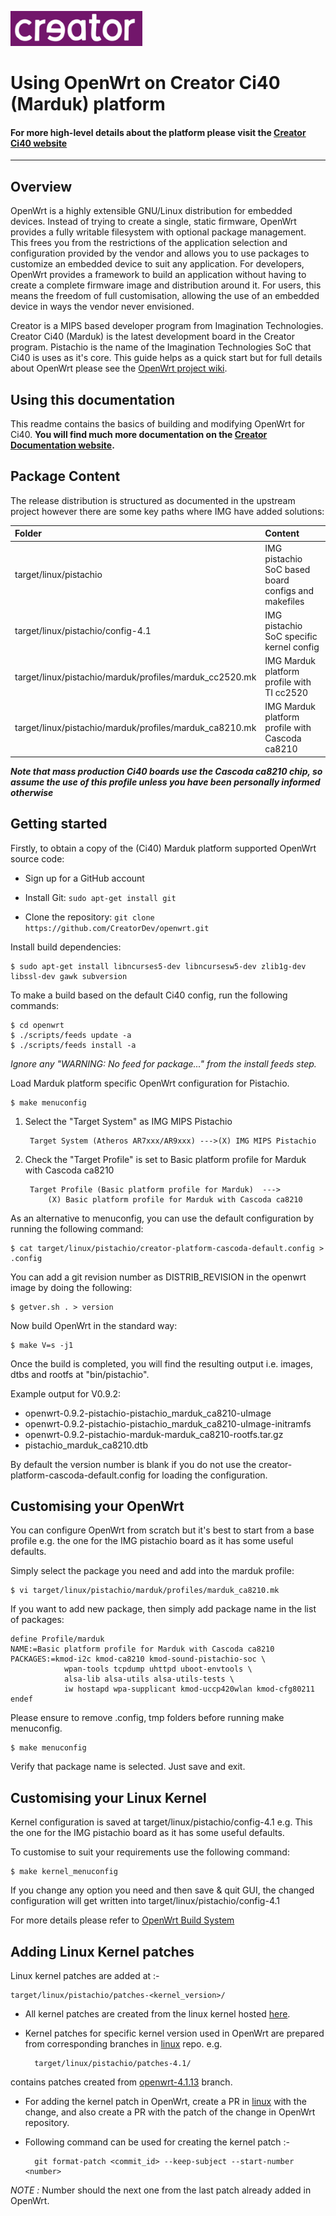 
![Creator logo](creatorlogo.png)

# Using OpenWrt on Creator Ci40 (Marduk) platform

#### For more high-level details about the platform please visit the [Creator Ci40 website](https://community.imgtec.com/platforms/creator-ci40/)
----

## Overview

OpenWrt is a highly extensible GNU/Linux distribution for embedded devices. Instead of trying to create a single, static firmware,
OpenWrt provides a fully writable filesystem with optional package management. This frees you from the restrictions of the application
 selection and configuration provided by the vendor and allows you to use packages to customize an embedded device to suit any application.
For developers, OpenWrt provides a framework to build an application without having to create a complete firmware image and distribution around it.
For users, this means the freedom of full customisation, allowing the use of an embedded device in ways the vendor never envisioned.

Creator is a MIPS based developer program from Imagination Technologies. Creator Ci40 (Marduk) is the latest development board in the Creator program. Pistachio is the name of the Imagination Technologies SoC that Ci40 is uses as it's core.
This guide helps as a quick start but for full details about OpenWrt please see the [OpenWrt project wiki](http://wiki.openwrt.org/doc/start).


## Using this documentation

This readme contains the basics of building and modifying OpenWrt for Ci40. **You will find much more documentation on the [Creator Documentation website](https://docs.creatordev.io/ci40/guides/developer-guide/).**

## Package Content

The release distribution is structured as documented in the upstream project however
there are some key paths where IMG have added solutions:

| Folder              				| Content                                              							|
| :----               				| :----                                                							|
| target/linux/pistachio			| IMG pistachio SoC based board configs and makefiles   						|
| target/linux/pistachio/config-4.1		| IMG pistachio SoC specific kernel config							        |
| target/linux/pistachio/marduk/profiles/marduk_cc2520.mk	| IMG Marduk platform profile with TI cc2520	|
| target/linux/pistachio/marduk/profiles/marduk_ca8210.mk	| IMG Marduk platform profile with Cascoda ca8210  |

***Note that mass production Ci40 boards use the Cascoda ca8210 chip, so assume the use of this profile unless you have been personally informed otherwise***

## Getting started

Firstly, to obtain a copy of the (Ci40) Marduk platform supported OpenWrt source code:

 * Sign up for a GitHub account

 * Install Git:  ```` sudo apt-get install git ````

 * Clone the repository: ```` git clone https://github.com/CreatorDev/openwrt.git ````

Install build dependencies:

    $ sudo apt-get install libncurses5-dev libncursesw5-dev zlib1g-dev libssl-dev gawk subversion

To make a build based on the default Ci40 config, run the following commands:

    $ cd openwrt
    $ ./scripts/feeds update -a
    $ ./scripts/feeds install -a

_Ignore any "WARNING: No feed for package..." from the install feeds step._

Load Marduk platform specific OpenWrt configuration for Pistachio.

    $ make menuconfig

1. Select the "Target System" as IMG MIPS Pistachio

        Target System (Atheros AR7xxx/AR9xxx) --->(X) IMG MIPS Pistachio

2. Check the "Target Profile" is set to Basic platform profile for Marduk with Cascoda ca8210

        Target Profile (Basic platform profile for Marduk)  --->
            (X) Basic platform profile for Marduk with Cascoda ca8210

As an alternative to menuconfig, you can use the default configuration by running the following command:

    $ cat target/linux/pistachio/creator-platform-cascoda-default.config > .config

You can add a git revision number as DISTRIB_REVISION in the openwrt image by doing the following:

    $ getver.sh . > version

Now build OpenWrt in the standard way:

    $ make V=s -j1

Once the build is completed, you will find the resulting output i.e. images, dtbs and rootfs at "bin/pistachio".

Example output for V0.9.2:

- openwrt-0.9.2-pistachio-pistachio_marduk_ca8210-uImage
- openwrt-0.9.2-pistachio-pistachio_marduk_ca8210-uImage-initramfs
- openwrt-0.9.2-pistachio-marduk-marduk_ca8210-rootfs.tar.gz
- pistachio_marduk_ca8210.dtb

By default the version number is blank if you do not use the creator-platform-cascoda-default.config for loading the configuration.

## Customising your OpenWrt
You can configure OpenWrt from scratch but it's best to start from a base profile
e.g. the one for the IMG pistachio board as it has some useful defaults.

Simply select the package you need and add into the marduk profile:

    $ vi target/linux/pistachio/marduk/profiles/marduk_ca8210.mk

If you want to add new package, then simply add package name in the list of packages:

    define Profile/marduk
    NAME:=Basic platform profile for Marduk with Cascoda ca8210
    PACKAGES:=kmod-i2c kmod-ca8210 kmod-sound-pistachio-soc \
                wpan-tools tcpdump uhttpd uboot-envtools \
                alsa-lib alsa-utils alsa-utils-tests \
                iw hostapd wpa-supplicant kmod-uccp420wlan kmod-cfg80211
    endef

Please ensure to remove .config, tmp folders before running make menuconfig.

    $ make menuconfig

Verify that package name is selected. Just save and exit.

## Customising your Linux Kernel

Kernel configuration is saved at target/linux/pistachio/config-4.1
e.g. This the one for the IMG pistachio board as it has some useful defaults.

To customise to suit your requirements use the following command:

    $ make kernel_menuconfig

If you change any option you need and then save & quit GUI, the changed configuration will get written into target/linux/pistachio/config-4.1

For more details please refer to [OpenWrt Build System]("http://wiki.openwrt.org/doc/howto/build")

## Adding Linux Kernel patches
Linux kernel patches are added at :-

    target/linux/pistachio/patches-<kernel_version>/

* All kernel patches are created from the linux kernel hosted [here](https://github.com/CreatorDev/linux).
* Kernel patches for specific kernel version used in OpenWrt are prepared from corresponding branches in [linux](https://github.com/CreatorDev/linux) repo. e.g.

        target/linux/pistachio/patches-4.1/

contains patches created from [openwrt-4.1.13](https://github.com/CreatorDev/linux/tree/openwrt-4.1.13) branch.
* For adding the kernel patch in OpenWrt, create a PR in [linux](https://github.com/CreatorDev/linux) with the change, and also create a PR with the patch of the change in OpenWrt repository.
* Following command can be used for creating the kernel patch :-

        git format-patch <commit_id> --keep-subject --start-number <number>

*NOTE :* Number should the next one from the last patch already added in OpenWrt.
